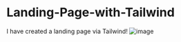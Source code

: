 # Landing-Page-with-Tailwind
I have created a landing page via Tailwind!
![image](https://github.com/user-attachments/assets/479515dc-2114-4a75-be42-f50840da5d94)
